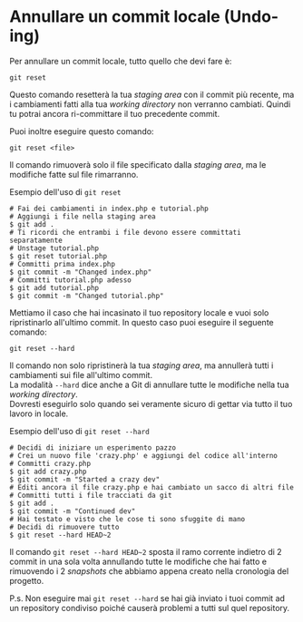 # Annullare un commit locale (Undo-ing)

Per annullare un commit locale, tutto quello che devi fare è:  
```
git reset
```

Questo comando resetterà la tua *staging area* con il commit più recente, ma i cambiamenti fatti alla tua *working directory* non verranno cambiati. Quindi tu potrai ancora ri-committare il tuo precedente commit.  

Puoi inoltre eseguire questo comando:  
```
git reset <file>
```
Il comando rimuoverà solo il file specificato dalla *staging area*, ma le modifiche fatte sul file rimarranno.  

Esempio dell'uso di ```git reset```  
```
# Fai dei cambiamenti in index.php e tutorial.php
# Aggiungi i file nella staging area
$ git add .
# Ti ricordi che entrambi i file devono essere committati separatamente
# Unstage tutorial.php
$ git reset tutorial.php
# Committi prima index.php 
$ git commit -m "Changed index.php"
# Committi tutorial.php adesso
$ git add tutorial.php
$ git commit -m "Changed tutorial.php"
```

Mettiamo il caso che hai incasinato il tuo repository locale e vuoi solo ripristinarlo all'ultimo commit.
In questo caso puoi eseguire il seguente comando:  
```
git reset --hard
```
Il comando non solo ripristinerà la tua *staging area*, ma annullerà tutti i cambiamenti sui file all'ultimo commit.  
La modalità ```--hard``` dice anche a Git di annullare tutte le modifiche nella tua *working directory*.  
Dovresti eseguirlo solo quando sei veramente sicuro di gettar via tutto il tuo lavoro in locale.  

Esempio dell'uso di ```git reset --hard```  
```
# Decidi di iniziare un esperimento pazzo
# Crei un nuovo file 'crazy.php' e aggiungi del codice all'interno
# Committi crazy.php
$ git add crazy.php
$ git commit -m "Started a crazy dev"
# Editi ancora il file crazy.php e hai cambiato un sacco di altri file
# Committi tutti i file tracciati da git
$ git add .
$ git commit -m "Continued dev"
# Hai testato e visto che le cose ti sono sfuggite di mano
# Decidi di rimuovere tutto
$ git reset --hard HEAD~2
```
Il comando ```git reset --hard HEAD~2``` sposta il ramo corrente indietro di 2 commit in una sola volta annullando tutte le modifiche che hai fatto e rimuovendo i 2 *snapshots* che abbiamo appena creato nella cronologia del progetto.  

P.s. Non eseguire mai ```git reset --hard``` se hai già inviato i tuoi commit ad un repository condiviso poiché causerà problemi a tutti sul quel repository.  

